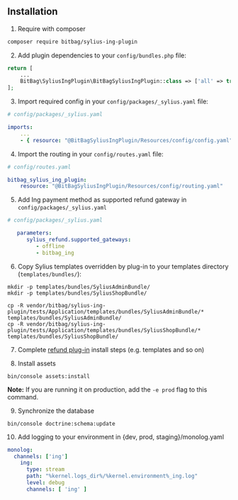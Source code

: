 ## Installation

1. Require with composer

```bash
composer require bitbag/sylius-ing-plugin
```
2. Add plugin dependencies to your `config/bundles.php` file:

```php
return [
    ...
    BitBag\SyliusIngPlugin\BitBagSyliusIngPlugin::class => ['all' => true],
];
```

3. Import required config in your `config/packages/_sylius.yaml` file:

```yaml
# config/packages/_sylius.yaml

imports:
    ...
    - { resource: "@BitBagSyliusIngPlugin/Resources/config/config.yaml" }
```

4. Import the routing in your `config/routes.yaml` file:

```yaml
# config/routes.yaml

bitbag_sylius_ing_plugin:
    resource: "@BitBagSyliusIngPlugin/Resources/config/routing.yaml"
```

5. Add Ing payment method as supported refund gateway in `config/packages/_sylius.yaml`

```yaml
# config/packages/_sylius.yaml

   parameters:
      sylius_refund.supported_gateways:
         - offline
         - bitbag_ing
``` 

6. Copy Sylius templates overridden by plug-in to your templates directory (`templates/bundles/`):

```
mkdir -p templates/bundles/SyliusAdminBundle/
mkdir -p templates/bundles/SyliusShopBundle/

cp -R vendor/bitbag/sylius-ing-plugin/tests/Application/templates/bundles/SyliusAdminBundle/* templates/bundles/SyliusAdminBundle/
cp -R vendor/bitbag/sylius-ing-plugin/tests/Application/templates/bundles/SyliusShopBundle/* templates/bundles/SyliusShopBundle/
```

7. Complete [refund plug-in](https://github.com/Sylius/RefundPlugin) install steps (e.g. templates and so on)

8. Install assets

```
bin/console assets:install
```

**Note:** If you are running it on production, add the `-e prod` flag to this command.

9. Synchronize the database

```
bin/console doctrine:schema:update
```

10. Add logging to your environment in {dev, prod, staging}/monolog.yaml

```yaml
monolog:
  channels: ['ing']
    ing:
      type: stream
      path: "%kernel.logs_dir%/%kernel.environment%_ing.log"
      level: debug
      channels: [ 'ing' ]
```
